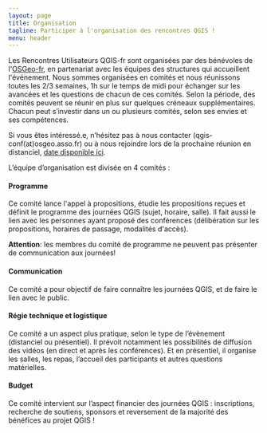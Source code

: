 ```yaml
---
layout: page
title: Organisation
tagline: Participer à l'organisation des rencontres QGIS !
menu: header
---
```


Les Rencontres Utilisateurs QGIS-fr sont organisées par des bénévoles de l'[OSGeo-fr](https://www.osgeo.fr/),
en partenariat avec les équipes des structures qui accueillent l'événement.
Nous sommes organisées en comités et nous réunissons toutes les 2/3 semaines,
1h sur le temps de midi pour échanger sur les avancées et les questions de chacun de ces comités.
Selon la période, des comités peuvent se réunir en plus sur quelques créneaux supplémentaires.
Chacun peut s’investir dans un ou plusieurs comités, selon ses envies et ses compétences.

Si vous êtes intéressé.e, n’hésitez pas à nous contacter (qgis-conf(at)osgeo.asso.fr)
ou à nous rejoindre lors de la prochaine réunion en distanciel,
[date disponible ici](https://gitlab.com/osgeo-fr/journees_qgis/-/issues/?sort=created_date&state=opened&label_name%5B%5D=R%C3%A9union&first_page_size=20).


L’équipe d’organisation est divisée en 4 comités :


#### Programme
Ce comité lance l'appel à propositions, étudie les propositions reçues et définit le programme des journées QGIS (sujet, horaire, salle).
Il fait aussi le lien avec les personnes ayant proposé des conférences (délibération sur les propositions, horaires de passage, modalités d'accès).

**Attention**: les membres du comité de programme ne peuvent pas présenter de communication aux journées!


#### Communication
Ce comité a pour objectif de faire connaître les journées QGIS, et de faire le lien avec le public.


#### Régie technique et logistique
Ce comité a un aspect plus pratique, selon le type de l’évènement (distanciel ou présentiel).
Il prévoit notamment les possibilités de diffusion des vidéos (en direct et après les conférences).
Et en présentiel, il organise les salles, les repas, l’accueil des participants et autres questions matérielles.


#### Budget
Ce comité intervient sur l’aspect financier des journées QGIS : inscriptions, recherche de soutiens, sponsors et reversement de la majorité des bénéfices au projet QGIS !


